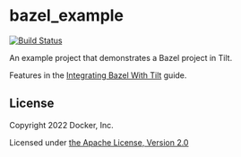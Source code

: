 # bazel_example

[![Build Status](https://circleci.com/gh/tilt-dev/bazel_example/tree/master.svg?style=shield)](https://circleci.com/gh/tilt-dev/bazel_example)

An example project that demonstrates a Bazel project in Tilt.

Features in the [Integrating Bazel With Tilt](https://docs.tilt.dev/integrating_bazel_with_tilt.html) guide.

## License

Copyright 2022 Docker, Inc.

Licensed under [the Apache License, Version 2.0](LICENSE)
